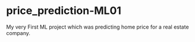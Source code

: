 # price_prediction-ML01
My very First ML project which was predicting home price for a real estate company.
